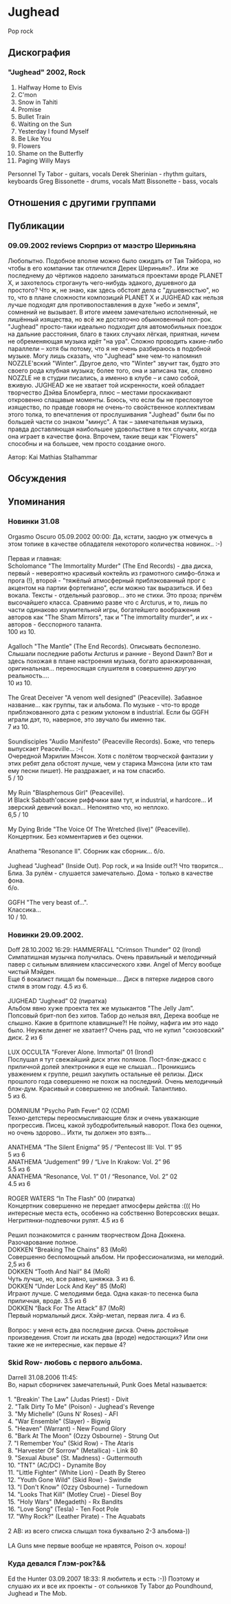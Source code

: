 # Jughead

Pop rock

## Дискография

### "Jughead" 2002, Rock

1. Halfway Home to Elvis 
2. C'mon 
3. Snow in Tahiti 
4. Promise 
5. Bullet Train 
6. Waiting on the Sun 
7. Yesterday I found Myself 
8. Be Like You 
9. Flowers 
10. Shame on the Butterfly 
11. Paging Willy Mays
 
Personnel
Ty Tabor - guitars, vocals
Derek Sherinian - rhythm guitars, keyboards 
Greg Bissonette - drums, vocals
Matt Bissonette - bass, vocals



## Отношения с другими группами


## Публикации

### 09.09.2002 reviews Сюрприз от маэстро Шериньяна

<p>Любопытно. Подобное вполне можно было ожидать от Тая Тэйбора, но чтобы в его компании так отличился Дерек Шериньян?.. Или же последнему до чёртиков надоело заниматься проектами вроде PLANET X, и захотелось строгануть чего-нибудь эдакого, душевного да простого? Что ж, не знаю, как здесь обстоят дела с "душевностью", но то, что в плане сложности композиций PLANET X и JUGHEAD как нельзя лучше подходят для противопоставления в духе "небо и земля", сомнений не вызывает. В итоге имеем замечательно исполненный, не лишённый изящества, но всё же достаточно обыкновенный поп-рок. "Jughead" просто-таки идеально подходит для автомобильных поездок на дальние расстояния, благо в таких случаях лёгкая, приятная, ничем не обременяющая музыка идёт "на ура". Сложно проводить какие-либо параллели – хотя бы потому, что я не очень разбираюсь в подобной музыке. Могу лишь сказать, что "Jughead" мне чем-то напомнил NOZZLE'вский "Winter". Другое дело, что "Winter" звучит так, будто это своего рода клубная музыка; более того, она и записана так, словно NOZZLE не в студии писались, а именно в клубе – и само собой, вживую. JUGHEAD же не хватает той искренности, коей обладает творчество Дэйва Бломберга, плюс – местами проскакивают откровенно слащавые моменты. Боюсь, что если бы не пресловутое изящество, по правде говоря не очень-то свойственное коллективам этого толка, то впечатления от прослушивания "Jughead" были бы по большей части со знаком "минус". А так – замечательная музыка, правда доставляющая наибольшее удовольствие в тех случаях, когда она играет в качестве фона. Впрочем, такие вещи как "Flowers" способны и на большее, чем просто создание оного.</p>

Автор: Kai Mathias Stalhammar


## Обсуждения


## Упоминания

### Новинки 31.08

Orgasmo Oscuro 05.09.2002 00:00:
Да, кстати, заодно уж отмечусь в этом топике в качестве обладателя некоторого количества новинок.. :-)<BR><BR>Первая и главная:<BR>Scholomance "The Immortality Murder" (The End Records) - два диска, первый - невероятно красивый коктейль из грамотного симфо-блэка и прога (!), второй - "тяжёлый атмосферный приблэкованный прог с акцентом на партии фортепиано", если можно так выразиться. И без вокала. Тексты - отдельный разговор... это не стихи. Это проза; причём высочайшего класса. Сравнимо разве что с Arcturus, и то, лишь по части одинаково изумительной игры, богатейшего воображения авторов как "The Sham Mirrors", так и "The immortality murder", и их - авторов - бесспорного таланта. <BR>100 из 10. <BR><BR>Agalloch "The Mantle" (The End Records). Описывать бесполезно. Слышали последние работы Arcturus и ранние - Beyond Dawn? Вот и здесь похожая в плане настроения музыка, богато аранжированная, оригинальная... переносящая слушителя в совершенно другую реальность....<BR>10 из 10.<BR><BR>The Great Deceiver "A venom well designed" (Peaceville). Забавное название... как группы, так и альбома. По музыке - что-то вроде приблэкованного дэта с резким уклоном в industrial. Если бы GGFH играли дэт, то, наверное, это звучало бы именно так.<BR>7 из 10.<BR><BR>Soundisciples "Audio Manifesto" (Peaceville Records). Боже, что теперь выпускает Peaceville... :-(<BR>Очередной Мэрилин Мэнсон. Хотя с полётом творческой фантазии у этих ребят дела обстоят лучше, чем у старика Мэнсона (или кто там ему песни пишет). Не раздражает, и на том спасибо. <BR>5 / 10<BR><BR>My Ruin "Blasphemous Girl" (Peaceville).<BR>И Black Sabbath'овские риффчики вам тут, и industrial, и hardcore... И зверский девичий вокал... Непонятно что, но неплохо. <BR>6,5 / 10<BR><BR>My Dying Bride "The Voice Of The Wretched (live)" (Peaceville). Концертник. Без комментариев и без оценки.<BR><BR>Anathema "Resonance II". Сборник как сборник... б/о.<BR><BR>Jughead "Jughead" (Inside Out). Pop rock, и на Inside out?! Что творится... Блиа. За рулём - слушается замечательно. Дома - только в качестве фона. <BR>б/о.<BR><BR>GGFH "The very beast of...".<BR>Классика...<BR>10 / 10.

### Новинки 29.09.2002.

Doff 28.10.2002 16:29:
HAMMERFALL "Crimson Thunder" 02 (Irond)<BR>Симпатишная музычка получилась. Очень правильный и мелодичный павер с сильным влиянием классического хэви. Angel of Mercy вообще чистый Мэйден. <BR>Еще б вокалист пищал бы поменьше... Диск в пятерке лидеров свого стиля в этом году. 4.5 из 6.<BR><BR>JUGHEAD “Jughead” 02 (пиратка)<BR>Альбом явно хуже проекта тех же музыкантов "The Jelly Jam”. Попсовый брит-поп без хитов. Табор до нельзя вял, Дерека вообще не слышно. Какие в бритпопе клавишные?! Не пойму, нафига им это надо было. Неужели денег не хватает? Очень рад, что не купил "союзовский" диск. 2 из 6<BR><BR>LUX OCCULTA "Forever Alone. Immortal" 01 (Irond)<BR>Послушал я тут свежайший диск этих поляков.  Пост-блэк-джасс с приличной долей электроники я еще не слышал... Проникшись уважением к группе, решил закупить остальные её релизы. Диск прошлого года совершенно не похож на последний. Очень мелодичный блэк-дум. Красивый и совершенно не злобный. Талантливо.<BR>5 из 6.<BR><BR>DOMINIUM "Psycho Path Fever" 02 (CDM)<BR>Техно-детстеры переосмысливающие блэк и очень уважающие прогрессив. Писец, какой зубодробительный наворот. Пока без оценки, но очень здорово... Ихти, ты должен это взять...<BR><BR>ANATHEMA “The Silent Enigma” 95 / “Pentecost III: Vol. 1” 95 <BR>5 из 6<BR>ANATHEMA “Judgement” 99 / “Live In Krakow: Vol. 2” 96<BR>5.5 из 6<BR>ANATHEMA “Resonance, Vol. 1” 01 /  “Resonance, Vol. 2” 02<BR>4.5 из 6<BR><BR>ROGER WATERS “In The Flash” 00 (пиратка)<BR>Концертник совершенно не передает атмосферы действа :((( Но интересные места есть, особенно на собственно Вотерсовских вещах. Негритянки-подпевочки рулят. 4.5 из 6<BR><BR>Решил познакомится с ранним творчеством Дона Доккена. Разочарование полное.<BR>DOKKEN “Breaking The Chains” 83 (MoR)<BR>Совершенно беспомощный альбом. Ни профессионализма, ни мелодий. 2,5 из 6<BR>DOKKEN “Tooth And Nail” 84 (MoR)<BR>Чуть лучше, но, все равно, шняжка. 3 из 6.<BR>DOKKEN “Under Lock And Key” 85 (MoR)<BR>Играют лучше. С мелодиями беда. Одна какая-то песенка была приличная, вроде. 3.5 из 6<BR>DOKKEN “Back For The Attack” 87 (MoR)<BR>Первый нормальный диск. Хэйр-метал, первая лига. 4 из 6.<BR><BR>Вопрос: у меня есть два последние диска. Очень достойные произведения. Стоит ли искать два (вроде) недостающих? Или они такие же не интересные, как первые 4?

### Skid Row- любовь с первого альбома.

Darrell 31.08.2006 11:45:
<BR>Во, нарыл сборничек замечательный, Punk Goes Metal называется:<BR><BR>1. "Breakin' The Law" (Judas Priest) - Divit<BR>2. "Talk Dirty To Me" (Poison) - Jughead's Revenge<BR>3. "My Michelle" (Guns N' Roses) - AFI<BR>4. "War Ensemble" (Slayer) - Bigwig<BR>5. "Heaven" (Warrant) - New Found Glory<BR>6. "Bark At The Moon" (Ozzy Osbourne) - Strung Out<BR>7. "I Remember You" (Skid Row) - The Ataris<BR>8. "Harvester Of Sorrow" (Metallica) - Link 80<BR>9. "Sexual Abuse" (St. Madness) - Guttermouth<BR>10. "TNT" (AC/DC) - Dynamite Boy<BR>11. "Little Fighter" (White Lion) - Death By Stereo<BR>12. "Youth Gone Wild" (Skid Row) - Swindle<BR>13. "I Don't Know" (Ozzy Osbourne) - Turnedown<BR>14. "Looks That Kill" (Motley Crue) - Diesel Boy<BR>15. "Holy Wars" (Megadeth) - Rx Bandits<BR>16. "Love Song" (Tesla) - Ten Foot Pole<BR>17. "Why Rock?" (Leather Pirate) - The Aquabats<BR><BR>2 AB: из всего списка слыщал тока буквально 2-3 альбома-))<BR><BR>LA Guns мне первые вообще не нравятся, Poison оч. хорош! 

### Куда девался Глэм-рок?&&

Ed the Hunter 03.09.2007 18:33:
Я любитель и есть :-)) Поэтому и слушаю их и все их проекты - от cольников Ty Tabor до Poundhound, Jughead и The Mob.

